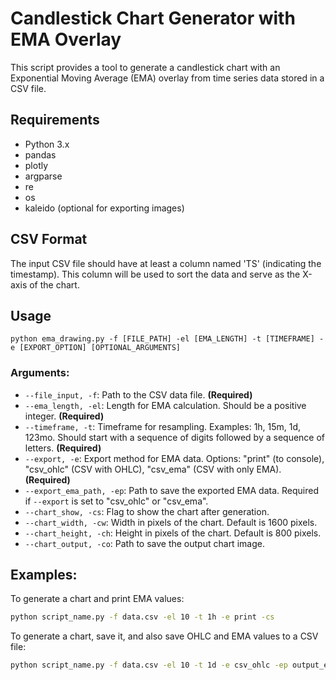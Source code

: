 # Candlestick Chart Generator with EMA Overlay

This script provides a tool to generate a candlestick chart with an Exponential Moving Average (EMA) overlay from time series data stored in a CSV file.

## Requirements

- Python 3.x
- pandas
- plotly
- argparse
- re
- os
- kaleido (optional for exporting images)

## CSV Format

The input CSV file should have at least a column named 'TS' (indicating the timestamp). This column will be used to sort the data and serve as the X-axis of the chart.

## Usage

```
python ema_drawing.py -f [FILE_PATH] -el [EMA_LENGTH] -t [TIMEFRAME] -e [EXPORT_OPTION] [OPTIONAL_ARGUMENTS]
```

### Arguments:

- `--file_input, -f`: Path to the CSV data file. **(Required)**
- `--ema_length, -el`: Length for EMA calculation. Should be a positive integer. **(Required)**
- `--timeframe, -t`: Timeframe for resampling. Examples: 1h, 15m, 1d, 123mo. Should start with a sequence of digits followed by a sequence of letters. **(Required)**
- `--export, -e`: Export method for EMA data. Options: "print" (to console), "csv_ohlc" (CSV with OHLC), "csv_ema" (CSV with only EMA). **(Required)**
- `--export_ema_path, -ep`: Path to save the exported EMA data. Required if `--export` is set to "csv_ohlc" or "csv_ema".
- `--chart_show, -cs`: Flag to show the chart after generation.
- `--chart_width, -cw`: Width in pixels of the chart. Default is 1600 pixels.
- `--chart_height, -ch`: Height in pixels of the chart. Default is 800 pixels.
- `--chart_output, -co`: Path to save the output chart image.

## Examples:

To generate a chart and print EMA values:
```bash
python script_name.py -f data.csv -el 10 -t 1h -e print -cs
```

To generate a chart, save it, and also save OHLC and EMA values to a CSV file:
```bash
python script_name.py -f data.csv -el 10 -t 1d -e csv_ohlc -ep output_ema.csv -cs -co output_chart.png
```